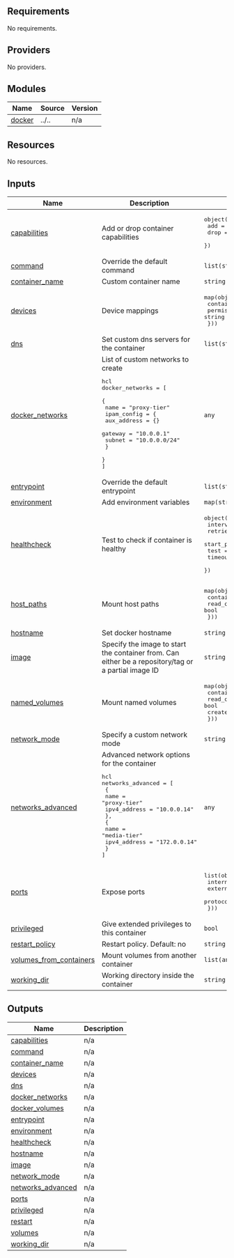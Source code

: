 <!-- BEGINNING OF PRE-COMMIT-TERRAFORM DOCS HOOK -->
## Requirements

No requirements.

## Providers

No providers.

## Modules

| Name | Source | Version |
|------|--------|---------|
| <a name="module_docker"></a> [docker](#module\_docker) | ../.. | n/a |

## Resources

No resources.

## Inputs

| Name | Description | Type | Default | Required |
|------|-------------|------|---------|:--------:|
| <a name="input_capabilities"></a> [capabilities](#input\_capabilities) | Add or drop container capabilities | <pre>object({<br>    add  = list(string)<br>    drop = list(string)<br>  })</pre> | `null` | no |
| <a name="input_command"></a> [command](#input\_command) | Override the default command | `list(string)` | `null` | no |
| <a name="input_container_name"></a> [container\_name](#input\_container\_name) | Custom container name | `string` | `null` | no |
| <a name="input_devices"></a> [devices](#input\_devices) | Device mappings | <pre>map(object({<br>    container_path = string<br>    permissions    = string<br>  }))</pre> | `{}` | no |
| <a name="input_dns"></a> [dns](#input\_dns) | Set custom dns servers for the container | `list(string)` | `null` | no |
| <a name="input_docker_networks"></a> [docker\_networks](#input\_docker\_networks) | List of custom networks to create<pre>hcl<br>docker_networks = [<br>  {<br>    name = "proxy-tier"<br>    ipam_config = {<br>      aux_address = {}<br>      gateway     = "10.0.0.1"<br>      subnet      = "10.0.0.0/24"<br>    }<br>  }<br>]</pre> | `any` | `[]` | no |
| <a name="input_entrypoint"></a> [entrypoint](#input\_entrypoint) | Override the default entrypoint | `list(string)` | `null` | no |
| <a name="input_environment"></a> [environment](#input\_environment) | Add environment variables | `map(string)` | `null` | no |
| <a name="input_healthcheck"></a> [healthcheck](#input\_healthcheck) | Test to check if container is healthy | <pre>object({<br>    interval     = string<br>    retries      = number<br>    start_period = string<br>    test         = list(string)<br>    timeout      = string<br>  })</pre> | `null` | no |
| <a name="input_host_paths"></a> [host\_paths](#input\_host\_paths) | Mount host paths | <pre>map(object({<br>    container_path = string<br>    read_only      = bool<br>  }))</pre> | `{}` | no |
| <a name="input_hostname"></a> [hostname](#input\_hostname) | Set docker hostname | `string` | `null` | no |
| <a name="input_image"></a> [image](#input\_image) | Specify the image to start the container from. Can either be a repository/tag or a partial image ID | `string` | n/a | yes |
| <a name="input_named_volumes"></a> [named\_volumes](#input\_named\_volumes) | Mount named volumes | <pre>map(object({<br>    container_path = string<br>    read_only      = bool<br>    create         = bool<br>  }))</pre> | `{}` | no |
| <a name="input_network_mode"></a> [network\_mode](#input\_network\_mode) | Specify a custom network mode | `string` | `null` | no |
| <a name="input_networks_advanced"></a> [networks\_advanced](#input\_networks\_advanced) | Advanced network options for the container<pre>hcl<br>networks_advanced = [<br>  {<br>    name         = "proxy-tier"<br>    ipv4_address = "10.0.0.14"<br>  },<br>  {<br>    name         = "media-tier"<br>    ipv4_address = "172.0.0.14"<br>  }<br>]</pre> | `any` | `null` | no |
| <a name="input_ports"></a> [ports](#input\_ports) | Expose ports | <pre>list(object({<br>    internal = number<br>    external = number<br>    protocol = string<br>  }))</pre> | `null` | no |
| <a name="input_privileged"></a> [privileged](#input\_privileged) | Give extended privileges to this container | `bool` | `false` | no |
| <a name="input_restart_policy"></a> [restart\_policy](#input\_restart\_policy) | Restart policy. Default: no | `string` | `"no"` | no |
| <a name="input_volumes_from_containers"></a> [volumes\_from\_containers](#input\_volumes\_from\_containers) | Mount volumes from another container | `list(any)` | `null` | no |
| <a name="input_working_dir"></a> [working\_dir](#input\_working\_dir) | Working directory inside the container | `string` | `null` | no |

## Outputs

| Name | Description |
|------|-------------|
| <a name="output_capabilities"></a> [capabilities](#output\_capabilities) | n/a |
| <a name="output_command"></a> [command](#output\_command) | n/a |
| <a name="output_container_name"></a> [container\_name](#output\_container\_name) | n/a |
| <a name="output_devices"></a> [devices](#output\_devices) | n/a |
| <a name="output_dns"></a> [dns](#output\_dns) | n/a |
| <a name="output_docker_networks"></a> [docker\_networks](#output\_docker\_networks) | n/a |
| <a name="output_docker_volumes"></a> [docker\_volumes](#output\_docker\_volumes) | n/a |
| <a name="output_entrypoint"></a> [entrypoint](#output\_entrypoint) | n/a |
| <a name="output_environment"></a> [environment](#output\_environment) | n/a |
| <a name="output_healthcheck"></a> [healthcheck](#output\_healthcheck) | n/a |
| <a name="output_hostname"></a> [hostname](#output\_hostname) | n/a |
| <a name="output_image"></a> [image](#output\_image) | n/a |
| <a name="output_network_mode"></a> [network\_mode](#output\_network\_mode) | n/a |
| <a name="output_networks_advanced"></a> [networks\_advanced](#output\_networks\_advanced) | n/a |
| <a name="output_ports"></a> [ports](#output\_ports) | n/a |
| <a name="output_privileged"></a> [privileged](#output\_privileged) | n/a |
| <a name="output_restart"></a> [restart](#output\_restart) | n/a |
| <a name="output_volumes"></a> [volumes](#output\_volumes) | n/a |
| <a name="output_working_dir"></a> [working\_dir](#output\_working\_dir) | n/a |
<!-- END OF PRE-COMMIT-TERRAFORM DOCS HOOK -->
